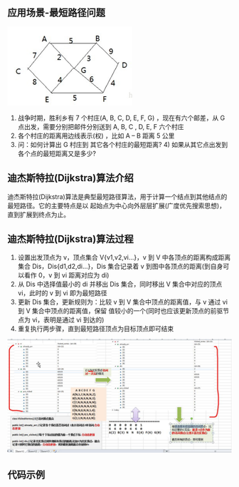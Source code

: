 ## 应用场景-最短路径问题

  ![image-1](images/1.png) 

1) 战争时期，胜利乡有 7 个村庄(A, B, C, D, E, F, G) ，现在有六个邮差，从 G 点出发，需要分别把邮件分别送到 A, B, C , D, E, F 六个村庄 
2) 各个村庄的距离用边线表示(权) ，比如 A – B 距离 5 公里 
3) 问：如何计算出 G 村庄到 其它各个村庄的最短距离? 4) 如果从其它点出发到各个点的最短距离又是多少?

## 迪杰斯特拉(Dijkstra)算法介绍

迪杰斯特拉(Dijkstra)算法是典型最短路径算法，用于计算一个结点到其他结点的最短路径。它的主要特点是以 起始点为中心向外层层扩展(广度优先搜索思想)，直到扩展到终点为止。


## 迪杰斯特拉(Dijkstra)算法过程

1) 设置出发顶点为 v，顶点集合 V{v1,v2,vi...}，v 到 V 中各顶点的距离构成距离集合 Dis，Dis{d1,d2,di...}，Dis 集合记录着 v 到图中各顶点的距离(到自身可以看作 0，v 到 vi 距离对应为 di) 
2) 从 Dis 中选择值最小的 di 并移出 Dis 集合，同时移出 V 集合中对应的顶点 vi，此时的 v 到 vi 即为最短路径
3) 更新 Dis 集合，更新规则为：比较 v 到 V 集合中顶点的距离值，与 v 通过 vi 到 V 集合中顶点的距离值，保留 值较小的一个(同时也应该更新顶点的前驱节点为 vi，表明是通过 vi 到达的) 
4) 重复执行两步骤，直到最短路径顶点为目标顶点即可结束

<div align='center'>
  <img src="images/2.png"/>
</div>

## 代码示例
````java

````